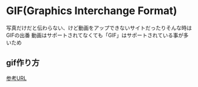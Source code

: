# GIF(Graphics Interchange Format)

写真だけだと伝わらない、けど動画をアップできないサイトだったりそんな時はGIFの出番
動画はサポートされてなくても「GIF」はサポートされている事が多いため

## gif作り方

[参考URL](https://qiita.com/syamaoka/items/4d4054cd75df00460925)
